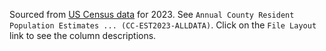 Sourced from [US Census data](https://www.census.gov/data/tables/time-series/demo/popest/2020s-counties-detail.html) for 2023. See `Annual County Resident Population Estimates ... (CC-EST2023-ALLDATA)`. Click on the `File Layout` link to see the column descriptions.
